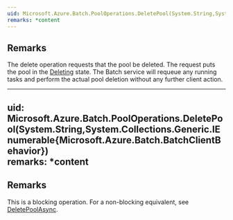 ```yaml
---  
uid: Microsoft.Azure.Batch.PoolOperations.DeletePool(System.String,System.Collections.Generic.IEnumerable{Microsoft.Azure.Batch.BatchClientBehavior})  
remarks: *content  
---  
```

  
## Remarks  
 The delete operation requests that the pool be deleted.  The request puts the pool in the [Deleting](assetId:///T:Microsoft.Azure.Batch.Common.PoolState?qualifyHint=False&autoUpgrade=True) state.             The Batch service will requeue any running tasks and perform the actual pool deletion without any further client action.  
  
 ---  
uid: Microsoft.Azure.Batch.PoolOperations.DeletePool(System.String,System.Collections.Generic.IEnumerable{Microsoft.Azure.Batch.BatchClientBehavior})  
remarks: *content  
---  
## Remarks  
 This is a blocking operation. For a non-blocking equivalent, see [DeletePoolAsync](assetId:///M:Microsoft.Azure.Batch.PoolOperations.DeletePoolAsync(System.String,System.Collections.Generic.IEnumerable{Microsoft.Azure.Batch.BatchClientBehavior},System.Threading.CancellationToken)?qualifyHint=False&autoUpgrade=True).